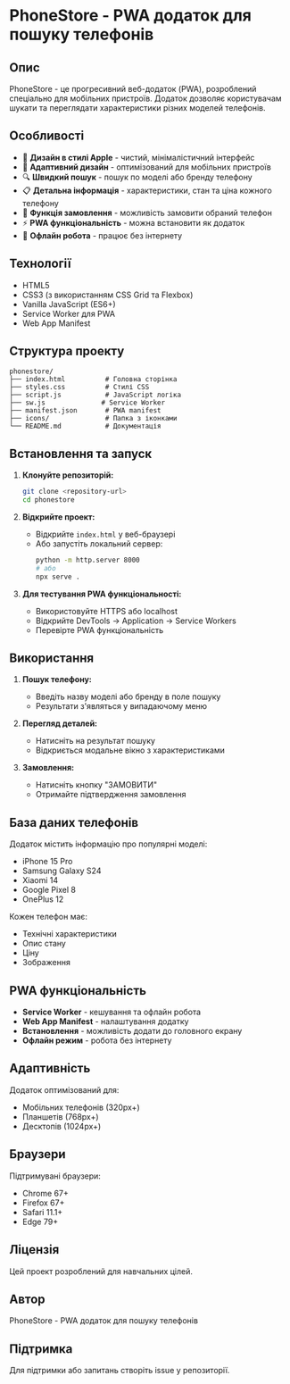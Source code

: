 # PhoneStore - PWA додаток для пошуку телефонів

## Опис

PhoneStore - це прогресивний веб-додаток (PWA), розроблений спеціально для мобільних пристроїв. Додаток дозволяє користувачам шукати та переглядати характеристики різних моделей телефонів.

## Особливості

- 🎨 **Дизайн в стилі Apple** - чистий, мінімалістичний інтерфейс
- 📱 **Адаптивний дизайн** - оптимізований для мобільних пристроїв
- 🔍 **Швидкий пошук** - пошук по моделі або бренду телефону
- 📋 **Детальна інформація** - характеристики, стан та ціна кожного телефону
- 🛒 **Функція замовлення** - можливість замовити обраний телефон
- ⚡ **PWA функціональність** - можна встановити як додаток
- 🔄 **Офлайн робота** - працює без інтернету

## Технології

- HTML5
- CSS3 (з використанням CSS Grid та Flexbox)
- Vanilla JavaScript (ES6+)
- Service Worker для PWA
- Web App Manifest

## Структура проекту

```
phonestore/
├── index.html          # Головна сторінка
├── styles.css          # Стилі CSS
├── script.js           # JavaScript логіка
├── sw.js              # Service Worker
├── manifest.json       # PWA manifest
├── icons/              # Папка з іконками
└── README.md           # Документація
```

## Встановлення та запуск

1. **Клонуйте репозиторій:**
   ```bash
   git clone <repository-url>
   cd phonestore
   ```

2. **Відкрийте проект:**
   - Відкрийте `index.html` у веб-браузері
   - Або запустіть локальний сервер:
     ```bash
     python -m http.server 8000
     # або
     npx serve .
     ```

3. **Для тестування PWA функціональності:**
   - Використовуйте HTTPS або localhost
   - Відкрийте DevTools → Application → Service Workers
   - Перевірте PWA функціональність

## Використання

1. **Пошук телефону:**
   - Введіть назву моделі або бренду в поле пошуку
   - Результати з'являться у випадаючому меню

2. **Перегляд деталей:**
   - Натисніть на результат пошуку
   - Відкриється модальне вікно з характеристиками

3. **Замовлення:**
   - Натисніть кнопку "ЗАМОВИТИ"
   - Отримайте підтвердження замовлення

## База даних телефонів

Додаток містить інформацію про популярні моделі:
- iPhone 15 Pro
- Samsung Galaxy S24
- Xiaomi 14
- Google Pixel 8
- OnePlus 12

Кожен телефон має:
- Технічні характеристики
- Опис стану
- Ціну
- Зображення

## PWA функціональність

- **Service Worker** - кешування та офлайн робота
- **Web App Manifest** - налаштування додатку
- **Встановлення** - можливість додати до головного екрану
- **Офлайн режим** - робота без інтернету

## Адаптивність

Додаток оптимізований для:
- Мобільних телефонів (320px+)
- Планшетів (768px+)
- Десктопів (1024px+)

## Браузери

Підтримувані браузери:
- Chrome 67+
- Firefox 67+
- Safari 11.1+
- Edge 79+

## Ліцензія

Цей проект розроблений для навчальних цілей.

## Автор

PhoneStore - PWA додаток для пошуку телефонів

## Підтримка

Для підтримки або запитань створіть issue у репозиторії.
